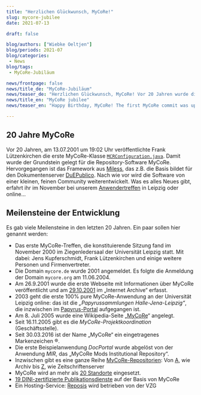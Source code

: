 ```yaml
---
title: "Herzlichen Glückwunsch, MyCoRe!"
slug: mycore-jubilee
date: 2021-07-13

draft: false

blog/authors: ["Wiebke Oeltjen"]
blog/periods: 2021-07
blog/categories:
 - News
blog/tags:
 - MyCoRe-Jubiläum

news/frontpage: false
news/title_de: "MyCoRe-Jubiläum"
news/teaser_de: "Herzlichen Glückwunsch, MyCoRe! Vor 20 Jahren wurde die erste MyCoRe-Java-Klasse committet!"
news/title_en: "MyCoRe jubilee"
news/teaser_en: "Happy Birthday, MyCoRe! The first MyCoRe commit was uploaded 20 years ago."

---
```


## 20 Jahre MyCoRe
Vor 20 Jahren, am 13.07.2001 um 19:02 Uhr veröffentlichte Frank Lützenkirchen die erste MyCoRe-Klasse [`MCRConfiguration.java`](https://github.com/MyCoRe-Org/mycore/commit/04325937abcc00c62dbaefe215d07ec68034fdcc). Damit wurde der Grundstein gelegt für die Repository-Software MyCoRe. Hervorgegangen ist das Framework aus [Miless](https://www.mycore.de/blog/2008/10/anwendung-miless/), das z.B. die Basis bildet für den Dokumentenserver [DuEPublico](https://duepublico2.uni-due.de/about/index.xml). Nach wie vor wird die Software von einer kleinen, feinen Community weiterentwickelt. Was es alles Neues gibt, erfahrt ihr im November bei unserem [Anwendertreffen](https://www.mycore.de/blog/2021/11/mycore-jubilee/) in Leipzig oder online...

## Meilensteine der Entwicklung
Es gab viele Meilensteine in den letzten 20 Jahren. Ein paar sollen hier genannt werden:  

* Das erste MyCoRe-Treffen, die konstituierende Sitzung fand im November 2000 im Ziegenledersaal der Universität Leipzig statt. Mit dabei: Jens Kupferschmidt, Frank Lützenkirchen und einige weitere Personen und Firmenvertreter.  
* Die Domain `mycore.de` wurde 2001 angemeldet. Es folgte die Anmeldung der Domain `mycore.org` am 11.06.2004.
* Am 26.9.2001 wurde die erste Webseite mit Informationen über MyCoRe veröffentlicht und am [29.10.2001](https://web.archive.org/web/20011026120606/https://www.mycore.de/) im „Internet Archive“ erfasst.
* 2003 geht die erste 100% pure MyCoRe-Anwendung an der Universität Leipzig online: das ist die _„Papyrussammlungen Halle-Jena-Leipzig“_, die inzwischen im [Papyrus-Portal](https://papyri.uni-leipzig.de/content/general.xml) aufgegangen ist.
* Am 8. Juli 2005 wurde eine Wikipedia-Seite „[MyCoRe](https://de.wikipedia.org/wiki/MyCoRe)“ angelegt.
* Seit 16.11.2005 gibt es die _MyCoRe-Projektkoordination_ (Geschäftsstelle).
* Seit 30.03.2016 ist der Name „MyCoRe“ ein eingetragenes Markenzeichen ®.
* Die erste Beispielanwendung _DocPortal_ wurde abgelöst von der Anwendung _MIR_, das „MyCoRe Mods Institutional Repository“.  
* Inzwischen gibt es eine ganze Reihe [MyCoRe-Repositorien](https://www.mycore.de/site/applications/list/): Von [A](https://www.mycore.de/site/applications/list/#forschungs-digitalisierungs-und-archivanwendungen), wie Archiv bis [Z](https://www.mycore.de/site/applications/list/#zeitschriftenserver), wie Zeitschriftenserver
* MyCoRe wird an mehr als [20 Standorte](https://www.mycore.de/site/applications/map) eingesetzt.
* [19 DINI-zertifizierte Publikationsdienste](https://dini.de/dienste-projekte/publikationsdienste/) auf der Basis von MyCoRe  
* Ein Hosting-Service: [Reposis](https://www.gbv.de/Verbundzentrale/serviceangebote/reposis-repository-service) wird betrieben von der VZG




